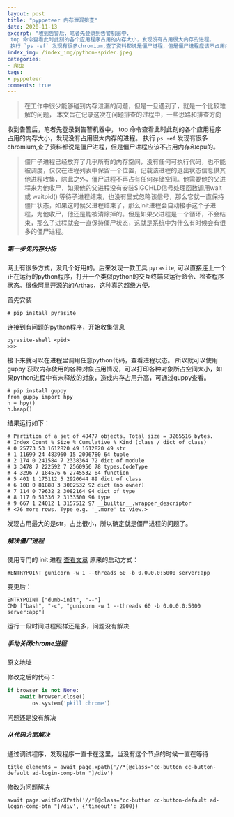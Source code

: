 ```yaml
---
layout: post
title: "pyppeteer 内存泄漏排查"
date: 2020-11-13
excerpt: "收到告警后，笔者先登录到告警机器中，
 top 命令查看此时此刻的各个应用程序占用的内存大小，发现没有占用很大内存的进程。
 执行 `ps -ef` 发现有很多chromium,查了资料都说是僵尸进程，但是僵尸进程应该不占用内存和cpu的..."
index_img: /index_img/python-spider.jpeg
categories: 
- 爬虫
tags:
- pyppeteer
comments: true
---
```


> 在工作中很少能够碰到内存泄漏的问题，但是一旦遇到了，就是一个比较难解的问题，
 本文旨在记录这次在问题排查的过程中，一些思路和排查方向
 
 收到告警后，笔者先登录到告警机器中，
 top 命令查看此时此刻的各个应用程序占用的内存大小，发现没有占用很大内存的进程。
 执行 `ps -ef` 发现有很多chromium,查了资料都说是僵尸进程，但是僵尸进程应该不占用内存和cpu的。
 
 > 僵尸子进程已经放弃了几乎所有的内存空间，没有任何可执行代码，也不能被调度，仅仅在进程列表中保留一个位置，记载该进程的退出状态信息供其他进程收集，除此之外，僵尸进程不再占有任何存储空间。他需要他的父进程来为他收尸，如果他的父进程没有安装SIGCHLD信号处理函数调用wait 或 waitpid() 等待子进程结束，也没有显式忽略该信号，那么它就一直保持僵尸状态，如果这时候父进程结束了，那么init进程会自动接手这个子进程，为他收尸，他还是能被清除掉的。但是如果父进程是一个循环，不会结束，那么子进程就会一直保持僵尸状态，这就是系统中为什么有时候会有很多的僵尸进程。

##### 第一步先内存分析
网上有很多方式，没几个好用的。后来发现一款工具 `pyrasite`, 可以直接连上一个正在运行的python程序，打开一个类似python的交互终端来运行命令、检查程序状态。很像阿里开源的的Arthas，这种真的超级方便。

首先安装

```
# pip install pyrasite
```

连接到有问题的python程序，开始收集信息

```
pyrasite-shell <pid>
>>>
```

接下来就可以在<pid>进程里调用任意python代码，查看进程状态。
所以就可以使用 guppy 获取内存使用的各种对象占用情况，可以打印各种对象所占空间大小，如果python进程中有未释放的对象，造成内存占用升高，可通过guppy查看。

```
# pip install guppy
from guppy import hpy
h = hpy()
h.heap()
```

结果运行如下：

```
# Partition of a set of 48477 objects. Total size = 3265516 bytes.
# Index Count % Size % Cumulative % Kind (class / dict of class)
# 0 25773 53 1612820 49 1612820 49 str
# 1 11699 24 483960 15 2096780 64 tuple
# 2 174 0 241584 7 2338364 72 dict of module
# 3 3478 7 222592 7 2560956 78 types.CodeType
# 4 3296 7 184576 6 2745532 84 function
# 5 401 1 175112 5 2920644 89 dict of class
# 6 108 0 81888 3 3002532 92 dict (no owner)
# 7 114 0 79632 2 3082164 94 dict of type
# 8 117 0 51336 2 3133500 96 type
# 9 667 1 24012 1 3157512 97 __builtin__.wrapper_descriptor
# <76 more rows. Type e.g. '_.more' to view.>
```

发现占用最大的是str，占比很小，所以确定就是僵尸进程的问题了。

##### 解决僵尸进程
使用专门的 init 进程 [查看文章](https://juejin.im/post/6844904029248552973)
原来的启动方式：

```
#ENTRYPOINT gunicorn -w 1 --threads 60 -b 0.0.0.0:5000 server:app
```

变更后：

```
ENTRYPOINT ["dumb-init", "--"]
CMD ["bash", "-c", "gunicorn -w 1 --threads 60 -b 0.0.0.0:5000 server:app"]
```

运行一段时间进程照样还是多，问题没有解决

##### 手动关闭chrome进程

[原文地址](https://stackoverflow.com/questions/53939503/puppeteer-doesnt-close-browser)

修改之后的代码：

```python
if browser is not None:
    await browser.close()
		os.system('pkill chrome')
```

问题还是没有解决

##### 从代码方面解决

通过调试程序，发现程序一直卡在这里，当没有这个节点的时候一直在等待

```
title_elements = await page.xpath('//*[@class="cc-button cc-button-default ad-login-comp-btn "]/div')
```

修改为问题解决

```
await page.waitForXPath('//*[@class="cc-button cc-button-default ad-login-comp-btn "]/div', {'timeout': 2000})
```




